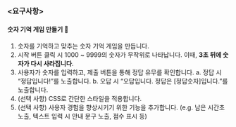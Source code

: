 ### <요구사항>

#### 숫자 기억 게임 만들기 🔢

1. 숫자를 기억하고 맞추는 숫자 기억 게임을 만듭니다.
2. 시작 버튼 클릭 시 1000 ~ 9999의 숫자가 무작위로 나타납니다. 이때, **3초 뒤에 숫자가 다시 사라집니다**.
3. 사용자가 숫자를 입력하고, 제출 버튼을 통해 정답 유무를 확인합니다.
    a. 정답 시 “정답입니다!”를 노출합니다.
    b. 오답 시 “오답입니다. 정답은 [정답숫자]입니다.”를 노출합니다.
4. (선택 사항) CSS로 간단한 스타일을 적용합니다.
5. (선택 사항) 사용자 경험을 향상시키기 위한 기능을 추가합니다. (e.g. 남은 시간초 노출, 텍스트 입력 시 안내 문구 노출, 점수 표시 등)

